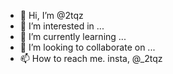 - 👋 Hi, I’m @2tqz
- 👀 I’m interested in ...
- 🌱 I’m currently learning ...
- 💞️ I’m looking to collaborate on ...
- 📫 How to reach me. insta, @_2tqz
